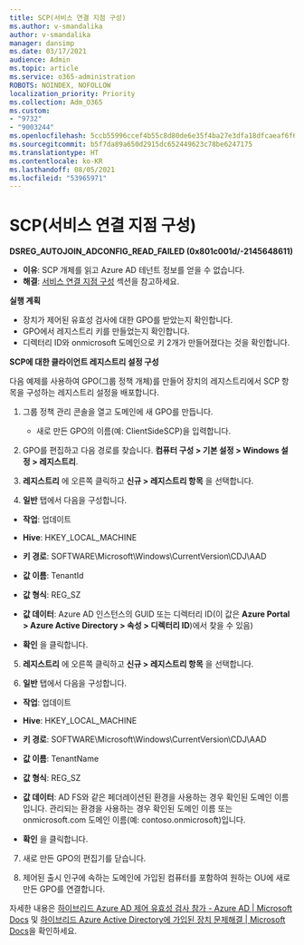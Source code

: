 ```yaml
---
title: SCP(서비스 연결 지점 구성)
ms.author: v-smandalika
author: v-smandalika
manager: dansimp
ms.date: 03/17/2021
audience: Admin
ms.topic: article
ms.service: o365-administration
ROBOTS: NOINDEX, NOFOLLOW
localization_priority: Priority
ms.collection: Adm_O365
ms.custom:
- "9732"
- "9003244"
ms.openlocfilehash: 5ccb55996ccef4b55c8d80de6e35f4ba27e3dfa18dfcaeaf6f6ad1c54b6bb376
ms.sourcegitcommit: b5f7da89a650d2915dc652449623c78be6247175
ms.translationtype: HT
ms.contentlocale: ko-KR
ms.lasthandoff: 08/05/2021
ms.locfileid: "53965971"
---
```

# <a name="configure-service-connection-point-scp"></a>SCP(서비스 연결 지점 구성)

**DSREG_AUTOJOIN_ADCONFIG_READ_FAILED (0x801c001d/-2145648611)**

- **이유**: SCP 개체를 읽고 Azure AD 테넌트 정보를 얻을 수 없습니다.
- **해결**: [서비스 연결 지점 구성](https://docs.microsoft.com/azure/active-directory/devices/hybrid-azuread-join-federated-domains#configure-hybrid-azure-ad-join) 섹션을 참고하세요.


**실행 계획**

- 장치가 제어된 유효성 검사에 대한 GPO를 받았는지 확인합니다.
- GPO에서 레지스트리 키를 만들었는지 확인합니다.
- 디렉터리 ID와 onmicrosoft 도메인으로 키 2개가 만들어졌다는 것을 확인합니다.

**SCP에 대한 클라이언트 레지스트리 설정 구성**

다음 예제를 사용하여 GPO(그룹 정책 개체)를 만들어 장치의 레지스트리에서 SCP 항목을 구성하는 레지스트리 설정을 배포합니다.

1. 그룹 정책 관리 콘솔을 열고 도메인에 새 GPO를 만듭니다.
     - 새로 만든 GPO의 이름(예: ClientSideSCP)을 입력합니다.

2. GPO를 편집하고 다음 경로를 찾습니다. **컴퓨터 구성 > 기본 설정 > Windows 설정 > 레지스트리**.

3. **레지스트리** 에 오른쪽 클릭하고 **신규 > 레지스트리 항목** 을 선택합니다.

4. **일반** 탭에서 다음을 구성합니다.
  
- **작업**: 업데이트
    
- **Hive**: HKEY_LOCAL_MACHINE
    
- **키 경로**: SOFTWARE\Microsoft\Windows\CurrentVersion\CDJ\AAD
    
- **값 이름**: TenantId
    
- **값 형식**: REG_SZ
    
- **값 데이터**: Azure AD 인스턴스의 GUID 또는 디렉터리 ID(이 값은 **Azure Portal > Azure Active Directory > 속성 > 디렉터리 ID**)에서 찾을 수 있음)
 
- **확인** 을 클릭합니다.
 
5. **레지스트리** 에 오른쪽 클릭하고 **신규 > 레지스트리 항목** 을 선택합니다.

6. **일반** 탭에서 다음을 구성합니다.
  
- **작업**: 업데이트
    
- **Hive**: HKEY_LOCAL_MACHINE
    
- **키 경로**: SOFTWARE\Microsoft\Windows\CurrentVersion\CDJ\AAD
    
- **값 이름**: TenantName
    
- **값 형식**: REG_SZ
    
- **값 데이터**: AD FS와 같은 페더레이션된 환경을 사용하는 경우 확인된 도메인 이름입니다. 관리되는 환경을 사용하는 경우 확인된 도메인 이름 또는 onmicrosoft.com 도메인 이름(예: contoso.onmicrosoft)입니다.

- **확인** 을 클릭합니다.

7. 새로 만든 GPO의 편집기를 닫습니다.

8. 제어된 출시 인구에 속하는 도메인에 가입된 컴퓨터를 포함하여 원하는 OU에 새로 만든 GPO를 연결합니다.

자세한 내용은  [하이브리드 Azure AD 제어 유효성 검사 참가 - Azure AD | Microsoft Docs](https://docs.microsoft.com/azure/active-directory/devices/hybrid-azuread-join-control) 및  [하이브리드 Azure Active Directory에 가입된 장치 문제해결 | Microsoft Docs](https://docs.microsoft.com/azure/active-directory/devices/troubleshoot-hybrid-join-windows-current)을 확인하세요.










